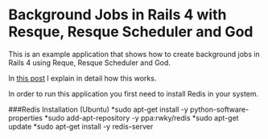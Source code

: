 Background Jobs in Rails 4 with Resque, Resque Scheduler and God
================================================================
This is an example application that shows how to create background jobs in Rails 4
using Reque, Resque Scheduler and God.

In [this post][1] I explain in detail how this works.

In order to run this application you first need to install Redis in your system.

###Redis Installation (Ubuntu)
*sudo apt-get install -y python-software-properties
*sudo add-apt-repository -y ppa:rwky/redis
*sudo apt-get update
*sudo apt-get install -y redis-server

[1]: http://localhost:4000/2015/02/04/rails_background_jobs.html